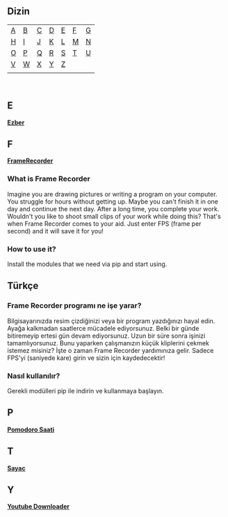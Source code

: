 ## Dizin

|       |       |       |       |       |       |       |
|---    |---    |---    |---    |---    |---    |    ---|
|[A](#a)|[B](#b)|[C](#c)|[D](#d)|[E](#e)|[F](#f)|[G](#g)|
|[H](#h)|[I](#i)|[J](#j)|[K](#k)|[L](#l)|[M](#m)|[N](#n)|
|[O](#o)|[P](#p)|[Q](#q)|[R](#r)|[S](#s)|[T](#t)|[U](#u)|
|[V](#v)|[W](#w)|[X](#x)|[Y](#y)|[Z](#z)|       |       |
|       |       |       |       |       |       |       |

<br>

## E

[**Ezber**](https://github.com/Umut-Umut/python-Ezber)

## F

[**FrameRecorder**](https://github.com/mehmet-mert/FrameRecorder) 
<h3> What is Frame Recorder </h3>
<p>Imagine you are drawing pictures or writing a program on your computer. You struggle for hours without getting up. Maybe you can't finish it in one day and continue the next day. After a long time, you complete your work. Wouldn't you like to shoot small clips of your work while doing this? That's when Frame Recorder comes to your aid. Just enter FPS (frame per second) and it will save it for you!</p>
<h3> How to use it? </h3>
<p>Install the modules that we need via pip and start using.</p>
<h2>Türkçe</h2>
<h3>Frame Recorder programı ne işe yarar?</h3>
<p>Bilgisayarınızda resim çizdiğinizi veya bir program yazdığınızı hayal edin. Ayağa kalkmadan saatlerce mücadele ediyorsunuz. Belki bir günde bitiremeyip ertesi gün devam ediyorsunuz. Uzun bir süre sonra işinizi tamamlıyorsunuz. Bunu yaparken çalışmanızın küçük kliplerini çekmek istemez misiniz? İşte o zaman Frame Recorder yardımınıza gelir. Sadece FPS'yi (saniyede kare) girin ve sizin için kaydedecektir!</p>
<h3>Nasıl kullanılır?</h3>
<p>Gerekli modülleri pip ile indirin ve kullanmaya başlayın.</p>

## P
[**Pomodoro Saati**](https://github.com/Umut-Umut/Python-Pomodoro-Saati)

## T
[**Sayac**](https://github.com/Umut-Umut/Tkinter-ve-Asyncio-Deneme)

## Y
[**Youtube Downloader**](https://github.com/Umut-Umut/Python-Youtube-Downloader)
